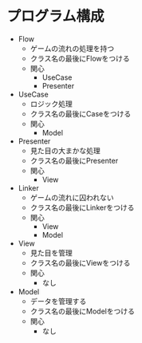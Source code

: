 # プログラム構成

* Flow
  * ゲームの流れの処理を持つ
  * クラス名の最後にFlowをつける
  * 関心
    * UseCase
    * Presenter
* UseCase
  * ロジック処理
  * クラス名の最後にCaseをつける
  * 関心
    * Model
* Presenter
  * 見た目の大まかな処理
  * クラス名の最後にPresenter
  * 関心
    * View
* Linker
  * ゲームの流れに囚われない
  * クラス名の最後にLinkerをつける
  * 関心
    * View
    * Model
* View
  * 見た目を管理
  * クラス名の最後にViewをつける
  * 関心
    * なし
* Model
  * データを管理する
  * クラス名の最後にModelをつける
  * 関心
    * なし